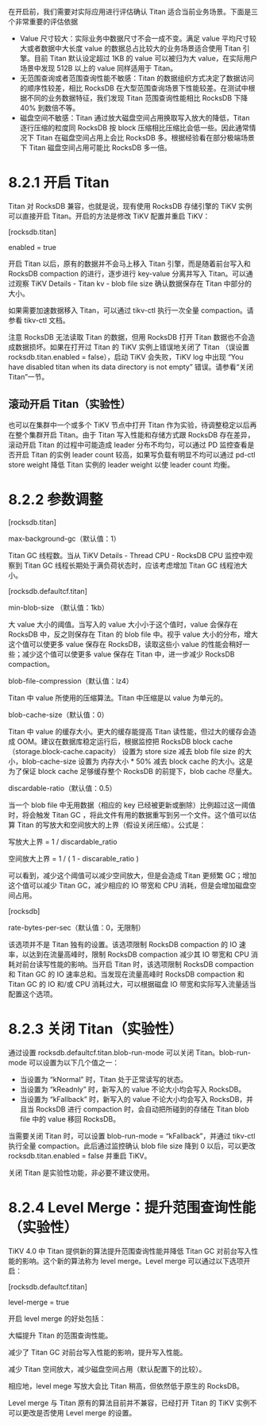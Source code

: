 在开启前，我们需要对实际应用进行评估确认 Titan 适合当前业务场景。下面是三个非常重要的评估依据

* Value 尺寸较大：实际业务中数据尺寸不会一成不变。满足 value 平均尺寸较大或者数据中大长度 value 的数据总占比较大的业务场景适合使用 Titan 引擎。目前 Titan 默认设定超过 1KB 的 value 可以被归为大 value，在实际用户场景中发现 512B 以上的 value 同样适用于 Titan。
* 无范围查询或者范围查询性能不敏感：Titan 的数据组织方式决定了数据访问的顺序性较差，相比 RocksDB 在大型范围查询场景下性能较差。在测试中根据不同的业务数据特征，我们发现 Titan 范围查询性能相比 RocksDB 下降 40% 到数倍不等。
* 磁盘空间不敏感：Titan 通过放大磁盘空间占用换取写入放大的降低，Titan 逐行压缩的粒度同 RocksDB 按 block 压缩相比压缩比会低一些。因此通常情况下 Titan 在磁盘空间占用上会比 RocksDB 多。根据经验看在部分极端场景下 Titan 磁盘空间占用可能比 RocksDB 多一倍。
# 8.2.1 开启 Titan
Titan 对 RocksDB 兼容，也就是说，现有使用 RocksDB 存储引擎的 TiKV 实例可以直接开启 Titan。开启的方法是修改 TiKV 配置并重启 TiKV：

[rocksdb.titan]

enabled = true

开启 Titan 以后，原有的数据并不会马上移入 Titan 引擎，而是随着前台写入和 RocksDB compaction 的进行，逐步进行 key-value 分离并写入 Titan。可以通过观察 TiKV Details - Titan kv - blob file size 确认数据保存在 Titan 中部分的大小。

如果需要加速数据移入 Titan，可以通过 tikv-ctl 执行一次全量 compaction。请参看 tikv-ctl 文档。

注意 RocksDB 无法读取 Titan 的数据，但用 RocksDB 打开 Titan 数据也不会造成数据损坏。如果在打开过 Titan 的 TiKV 实例上错误地关闭了 Titan （误设置 rocksdb.titan.enabled = false），启动 TiKV 会失败，TiKV log 中出现 “You have disabled titan when its data directory is not empty” 错误。请参看“关闭 Titan”一节。

## 滚动开启 Titan（实验性）
也可以在集群中一个或多个 TiKV 节点中打开 Titan 作为实验，待调整稳定以后再在整个集群开启 Titan。由于 Titan 写入性能和存储方式跟 RocksDB 存在差异，滚动开启 Titan 的过程中可能造成 leader 分布不均匀，可以通过 PD 监控查看是否开启 Titan 的实例 leader count 较高，如果写负载有明显不均可以通过 pd-ctl store weight 降低 Titan 实例的 leader weight 以使 leader count 均衡。

# 8.2.2 参数调整
[rocksdb.titan]

max-background-gc（默认值：1）

Titan GC 线程数。当从 TiKV Details - Thread CPU - RocksDB CPU 监控中观察到 Titan GC 线程长期处于满负荷状态时，应该考虑增加 Titan GC 线程池大小。

[rocksdb.defaultcf.titan]

min-blob-size （默认值：1kb）

大 value 大小的阈值。当写入的 value 大小小于这个值时，value 会保存在 RocksDB 中，反之则保存在 Titan 的 blob file 中。视乎 value 大小的分布，增大这个值可以使更多 value 保存在 RocksDB，读取这些小 value 的性能会稍好一些；减少这个值可以使更多 value 保存在 Titan 中，进一步减少 RocksDB compaction。

blob-file-compression（默认值：lz4）

Titan 中 value 所使用的压缩算法。Titan 中压缩是以 value 为单元的。

blob-cache-size（默认值：0）

Titan 中 value 的缓存大小。更大的缓存能提高 Titan 读性能，但过大的缓存会造成 OOM。建议在数据库稳定运行后，根据监控把 RocksDB block cache （storage.block-cache.capacity） 设置为 store size 减去 blob file size 的大小，blob-cache-size 设置为 内存大小 * 50% 减去 block cache 的大小。这是为了保证 block cache 足够缓存整个 RocksDB 的前提下，blob cache 尽量大。

discardable-ratio（默认值：0.5）

当一个 blob file 中无用数据（相应的 key 已经被更新或删除）比例超过这一阈值时，将会触发 Titan GC ，将此文件有用的数据重写到另一个文件。这个值可以估算 Titan 的写放大和空间放大的上界（假设关闭压缩）。公式是：

写放大上界 = 1 / discardable_ratio

空间放大上界 = 1 / ( 1 - discarable_ratio )

可以看到，减少这个阈值可以减少空间放大，但是会造成 Titan 更频繁 GC；增加这个值可以减少 Titan GC，减少相应的 IO 带宽和 CPU 消耗，但是会增加磁盘空间占用。

[rocksdb]

rate-bytes-per-sec（默认值：0，无限制）

该选项并不是 Titan 独有的设置。该选项限制 RocksDB compaction 的 IO 速率，以达到在流量高峰时，限制 RocksDB compaction 减少其 IO 带宽和 CPU 消耗对前台读写性能的影响。当开启 Titan 时，该选项限制 RocksDB compaction 和 Titan GC 的 IO 速率总和。当发现在流量高峰时 RocksDB compaction 和 Titan GC 的 IO 和/或 CPU 消耗过大，可以根据磁盘 IO 带宽和实际写入流量适当配置这个选项。

# 8.2.3 关闭 Titan（实验性）
通过设置 rocksdb.defaultcf.titan.blob-run-mode 可以关闭 Titan。blob-run-mode 可以设置为以下几个值之一：

* 当设置为 “kNormal” 时，Titan 处于正常读写的状态。
* 当设置为 “kReadnly” 时，新写入的 value 不论大小均会写入 RocksDB。
* 当设置为 “kFallback” 时，新写入的 value 不论大小均会写入 RocksDB，并且当 RocksDB 进行 compaction 时，会自动把所碰到的存储在 Titan blob file 中的 value 移回 RocksDB。

当需要关闭 Titan 时，可以设置 blob-run-mode = “kFallback”，并通过 tikv-ctl 执行全量 compaction。此后通过监控确认 blob file size 降到 0 以后，可以更改 rocksdb.titan.enabled = false 并重启 TiKV。

关闭 Titan 是实验性功能，非必要不建议使用。

# 8.2.4 Level Merge：提升范围查询性能（实验性）
TiKV 4.0 中 Titan 提供新的算法提升范围查询性能并降低 Titan GC 对前台写入性能的影响。这个新的算法称为 level merge。Level merge 可以通过以下选项开启：

[rocksdb.defaultcf.titan]

level-merge = true

开启 level merge 的好处包括：

大幅提升 Titan 的范围查询性能。

减少了 Titan GC 对前台写入性能的影响，提升写入性能。

减少 Titan 空间放大，减少磁盘空间占用（默认配置下的比较）。

相应地，level mege 写放大会比 Titan 稍高，但依然低于原生的 RocksDB。

Level merge 与 Titan 原有的算法目前并不兼容，已经打开 Titan 的 TiKV 实例不可以更改是否使用 Level merge 的设置。

